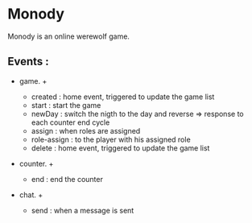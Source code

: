 # Monody

Monody is an online werewolf game.

## Events :

- game. +
  - created : home event, triggered to update the game list
  - start : start the game
  - newDay : switch the nigth to the day and reverse => response to each counter end cycle
  - assign : when roles are assigned
  - role-assign : to the player with his assigned role
  - delete : home event, triggered to update the game list  
    
- counter. +
  - end : end the counter

- chat. +
  - send : when a message is sent
